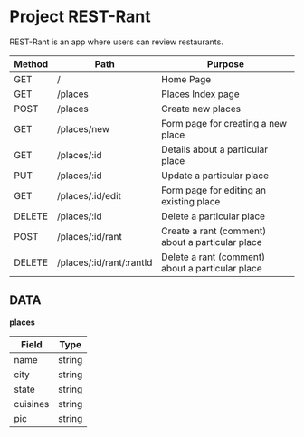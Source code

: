 # Project REST-Rant

REST-Rant is an app where users can review restaurants.

| Method  | Path | Purpose   |
| ------------- | ------------- |------------- |
| GET  | /  |Home Page |
| GET  | /places | Places Index page |
| POST | /places | Create new places |
| GET  | /places/new | Form page for creating a new place |
| GET | /places/:id | Details about a particular place |
| PUT | /places/:id | Update a particular place |
| GET | /places/:id/edit | Form page for editing an existing place |
| DELETE | /places/:id | Delete a particular place |
| POST | /places/:id/rant | Create a rant (comment) about a particular place |
| DELETE | /places/:id/rant/:rantId | Delete a rant (comment) about a particular place | GET | * | 404 page (matches any route not defined above)|


## DATA

**places** 

| Field | Type |
| ---------- | ------------ |
| name | string |
| city | string |
| state | string |
| cuisines | string |
| pic | string |